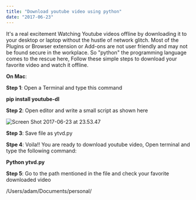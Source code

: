 ```yaml
---
title: "Download youtube video using python"
date: "2017-06-23"
---
```


It's a real excitement Watching Youtube videos offline by downloading it to your desktop or laptop without the hustle of network glitch. Most of the Plugins or Browser extension or Add-ons are not user friendly and may not be found secure in the workplace. So "python" the programming language comes to the rescue here, Follow these simple steps to download your favorite video and watch it offline.

**On Mac**:

**Step 1**: Open a Terminal and type this command

**pip install youtube-dl**

**Step 2**: Open editor and write a small script as shown here

![Screen Shot 2017-06-23 at 23.53.47](https://techpickup.files.wordpress.com/2017/06/screen-shot-2017-06-23-at-23-53-47.png)

**Step 3**: Save file as ytvd.py

**Stpe 4**: Voila!! You are ready to download youtube video, Open terminal and type the following command:

**Python ytvd.py <url of the video to download>**

**Step 5**: Go to the path mentioned in the file and check your favorite downloaded video

/Users/adam/Documents/personal/
